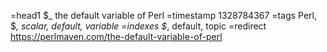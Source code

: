 =head1 $_ the default variable of Perl
=timestamp 1328784367
=tags Perl, $_, scalar, default, variable
=indexes $_, default, topic
=redirect https://perlmaven.com/the-default-variable-of-perl
